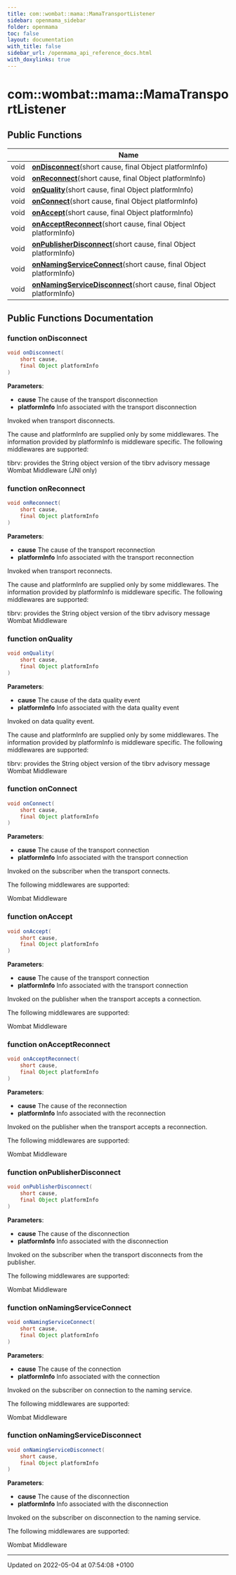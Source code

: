 ```yaml
---
title: com::wombat::mama::MamaTransportListener
sidebar: openmama_sidebar
folder: openmama
toc: false
layout: documentation
with_title: false
sidebar_url: /openmama_api_reference_docs.html
with_doxylinks: true
---
```


# com::wombat::mama::MamaTransportListener





## Public Functions

|                | Name           |
| -------------- | -------------- |
| void | **[onDisconnect](interfacecom_1_1wombat_1_1mama_1_1MamaTransportListener.html#function-ondisconnect)**(short cause, final Object platformInfo) |
| void | **[onReconnect](interfacecom_1_1wombat_1_1mama_1_1MamaTransportListener.html#function-onreconnect)**(short cause, final Object platformInfo) |
| void | **[onQuality](interfacecom_1_1wombat_1_1mama_1_1MamaTransportListener.html#function-onquality)**(short cause, final Object platformInfo) |
| void | **[onConnect](interfacecom_1_1wombat_1_1mama_1_1MamaTransportListener.html#function-onconnect)**(short cause, final Object platformInfo) |
| void | **[onAccept](interfacecom_1_1wombat_1_1mama_1_1MamaTransportListener.html#function-onaccept)**(short cause, final Object platformInfo) |
| void | **[onAcceptReconnect](interfacecom_1_1wombat_1_1mama_1_1MamaTransportListener.html#function-onacceptreconnect)**(short cause, final Object platformInfo) |
| void | **[onPublisherDisconnect](interfacecom_1_1wombat_1_1mama_1_1MamaTransportListener.html#function-onpublisherdisconnect)**(short cause, final Object platformInfo) |
| void | **[onNamingServiceConnect](interfacecom_1_1wombat_1_1mama_1_1MamaTransportListener.html#function-onnamingserviceconnect)**(short cause, final Object platformInfo) |
| void | **[onNamingServiceDisconnect](interfacecom_1_1wombat_1_1mama_1_1MamaTransportListener.html#function-onnamingservicedisconnect)**(short cause, final Object platformInfo) |

## Public Functions Documentation

### function onDisconnect

```java
void onDisconnect(
    short cause,
    final Object platformInfo
)
```


**Parameters**: 

  * **cause** The cause of the transport disconnection 
  * **platformInfo** Info associated with the transport disconnection


Invoked when transport disconnects.


The cause and platformInfo are supplied only by some middlewares. The information provided by platformInfo is middleware specific. The following middlewares are supported:

tibrv: provides the String object version of the tibrv advisory message Wombat Middleware (JNI only) 


### function onReconnect

```java
void onReconnect(
    short cause,
    final Object platformInfo
)
```


**Parameters**: 

  * **cause** The cause of the transport reconnection 
  * **platformInfo** Info associated with the transport reconnection


Invoked when transport reconnects.


The cause and platformInfo are supplied only by some middlewares. The information provided by platformInfo is middleware specific. The following middlewares are supported:

tibrv: provides the String object version of the tibrv advisory message Wombat Middleware 


### function onQuality

```java
void onQuality(
    short cause,
    final Object platformInfo
)
```


**Parameters**: 

  * **cause** The cause of the data quality event 
  * **platformInfo** Info associated with the data quality event


Invoked on data quality event.


The cause and platformInfo are supplied only by some middlewares. The information provided by platformInfo is middleware specific. The following middlewares are supported:

tibrv: provides the String object version of the tibrv advisory message Wombat Middleware 


### function onConnect

```java
void onConnect(
    short cause,
    final Object platformInfo
)
```


**Parameters**: 

  * **cause** The cause of the transport connection 
  * **platformInfo** Info associated with the transport connection


Invoked on the subscriber when the transport connects.


The following middlewares are supported:

Wombat Middleware 


### function onAccept

```java
void onAccept(
    short cause,
    final Object platformInfo
)
```


**Parameters**: 

  * **cause** The cause of the transport connection 
  * **platformInfo** Info associated with the transport connection


Invoked on the publisher when the transport accepts a connection.


The following middlewares are supported:

Wombat Middleware 


### function onAcceptReconnect

```java
void onAcceptReconnect(
    short cause,
    final Object platformInfo
)
```


**Parameters**: 

  * **cause** The cause of the reconnection 
  * **platformInfo** Info associated with the reconnection


Invoked on the publisher when the transport accepts a reconnection.


The following middlewares are supported:

Wombat Middleware 


### function onPublisherDisconnect

```java
void onPublisherDisconnect(
    short cause,
    final Object platformInfo
)
```


**Parameters**: 

  * **cause** The cause of the disconnection 
  * **platformInfo** Info associated with the disconnection


Invoked on the subscriber when the transport disconnects from the publisher.


The following middlewares are supported:

Wombat Middleware 


### function onNamingServiceConnect

```java
void onNamingServiceConnect(
    short cause,
    final Object platformInfo
)
```


**Parameters**: 

  * **cause** The cause of the connection 
  * **platformInfo** Info associated with the connection


Invoked on the subscriber on connection to the naming service.


The following middlewares are supported:

Wombat Middleware 


### function onNamingServiceDisconnect

```java
void onNamingServiceDisconnect(
    short cause,
    final Object platformInfo
)
```


**Parameters**: 

  * **cause** The cause of the disconnection 
  * **platformInfo** Info associated with the disconnection


Invoked on the subscriber on disconnection to the naming service.


The following middlewares are supported:

Wombat Middleware 


-------------------------------

Updated on 2022-05-04 at 07:54:08 +0100